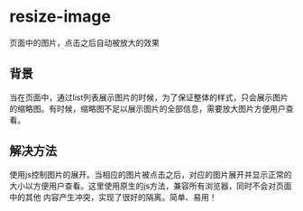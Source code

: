 # resize-image
页面中的图片，点击之后自动被放大的效果

## 背景
当在页面中，通过list列表展示图片的时候，为了保证整体的样式，只会展示图片的缩略图。有时候，缩略图不足以展示图片的全部信息，需要放大图片方便用户查看。

## 解决方法
使用js控制图片的展开。当相应的图片被点击之后，对应的图片展开并显示正常的大小以方便用户查看。这里使用原生的js方法，兼容所有浏览器，同时不会对页面中的其他
内容产生冲突，实现了很好的隔离。简单、易用！
